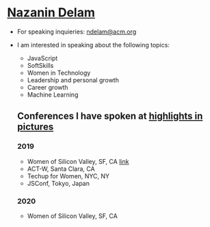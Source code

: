 # [Nazanin Delam](https://www.linkedin.com/in/nazanindelam/)

- For speaking inquieries: ndelam@acm.org 
- I am interested in speaking about the following topics:
  - JavaScript
  - SoftSkills
  - Women in Technology
  - Leadership and personal growth
  - Career growth
  - Machine Learning
  
  ## Conferences I have spoken at [highlights in pictures](https://www.instagram.com/stories/highlights/18071228101080789/)
  
  ### 2019
  - Women of Silicon Valley, SF, CA [link](https://twitter.com/WinTechSeries/status/1124013435912630272)
  - ACT-W, Santa Clara, CA
  - Techup for Women, NYC, NY
  - JSConf, Tokyo, Japan
  
  
  ### 2020
  - Women of Silicon Valley, SF, CA
  
